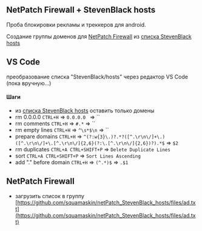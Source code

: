 ## NetPatch Firewall + StevenBlack hosts

Проба блокировки рекламы и треккеров для android.

Создание группы доменов для [NetPatch Firewall](https://netpatch.github.io/) из [списка StevenBlack hosts](https://github.com/StevenBlack/hosts)



## VS Code
преобразование списка "StevenBlack/hosts" через редактор VS Code (пока вручную...)

#### Шаги
- из [списка StevenBlack hosts](https://raw.githubusercontent.com/StevenBlack/hosts/master/hosts) оставить только домены
- rm 0.0.0.0 `CTRL+H` => `0.0.0.0 ` => ``
- rm comments `CTRL+H` => `#.*` => ``
- rm empty lines `CTRL+H` => `^\s*$\n` => ``
- prepare domains `CTRL+H` => `^(?:w{3}\.)?.*?([^.\r\n\/]+\.)([^.\r\n\/]+\.[^.\r\n\/]{2,6}(?:\.[^.\r\n\/]{2,6})?).*$` => `$2`
- rm duplicates `CTRL+A CTRL+SHIFT+P` => `Delete Duplicate Lines`
- sort `CTRL+A CTRL+SHIFT+P` => `Sort Lines Ascending`
- add "." before domain `CTRL+H` => `(^.*)$` => `.$1`

## NetPatch Firewall
- загрузить список в группу [https://github.com/squamaskin/netPatch_StevenBlack_hosts/files/ad.txt](https://github.com/squamaskin/netPatch_StevenBlack_hosts/files/ad.txt)